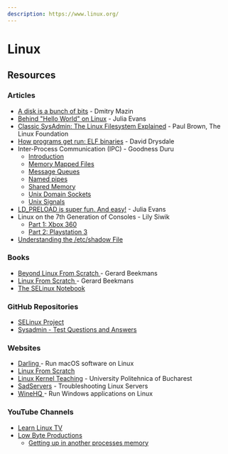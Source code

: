 ```yaml
---
description: https://www.linux.org/
---
```


# Linux

## Resources

### Articles

* [A disk is a bunch of bits](https://www.cyberdemon.org/2023/07/19/bunch-of-bits.html) - Dmitry Mazin
* [Behind "Hello World" on Linux](https://jvns.ca/blog/2023/08/03/behind--hello-world/) - Julia Evans
* [Classic SysAdmin: The Linux Filesystem Explained](https://www.linuxfoundation.org/blog/blog/classic-sysadmin-the-linux-filesystem-explained) - Paul Brown, The Linux Foundation
* [How programs get run: ELF binaries](https://lwn.net/Articles/631631/) - David Drysdale
* Inter-Process Communication (IPC) - Goodness Duru
  * [Introduction](https://goodyduru.github.io/os/2023/09/08/ipc-introduction.html)
  * [Memory Mapped Files](https://goodyduru.github.io/os/2024/03/18/ipc-mmap.html)
  * [Message Queues](https://goodyduru.github.io/os/2023/11/13/ipc-message-queues.html)
  * [Named pipes](https://goodyduru.github.io/os/2023/09/26/ipc-named-pipes.html)
  * [Shared Memory](https://goodyduru.github.io/os/2024/01/31/ipc-shared-memory.html)
  * [Unix Domain Sockets](https://goodyduru.github.io/os/2023/10/03/ipc-unix-domain-sockets.html)
  * [Unix Signals](https://goodyduru.github.io/os/2023/10/05/ipc-unix-signals.html)
* [LD\_PRELOAD is super fun. And easy!](https://jvns.ca/blog/2014/11/27/ld-preload-is-super-fun-and-easy/) - Julia Evans
* Linux on the 7th Generation of Consoles - Lily Siwik
  * [Part 1: Xbox 360](https://www.lilysthings.org/blog/linux-on-xbox360/)
  * [Part 2: Playstation 3](https://www.lilysthings.org/blog/linux-on-ps3/)
* [Understanding the /etc/shadow File](https://linuxize.com/post/etc-shadow-file/)

### Books

* [Beyond Linux From Scratch ](https://www.linuxfromscratch.org/blfs/view/stable/)- Gerard Beekmans
* [Linux From Scratch ](https://www.linuxfromscratch.org/lfs/view/stable/)- Gerard Beekmans
* [The SELinux Notebook](https://github.com/SELinuxProject/selinux-notebook/)

### GitHub Repositories

* [SELinux Project](https://github.com/SELinuxProject)
* [Sysadmin - Test Questions and Answers](https://github.com/trimstray/test-your-sysadmin-skills)

### Websites

* [Darling ](https://www.darlinghq.org/)- Run macOS software on Linux
* [Linux From Scratch](https://www.linuxfromscratch.org/lfs/)
* [Linux Kernel Teaching](https://linux-kernel-labs.github.io/refs/heads/master/index.html) - University Politehnica of Bucharest
* [SadServers](https://sadservers.com/scenarios) - Troubleshooting Linux Servers
* [WineHQ ](https://www.winehq.org/)- Run Windows applications on Linux

### YouTube Channels

* [Learn Linux TV](https://www.youtube.com/@LearnLinuxTV/videos)
* [Low Byte Productions](https://www.youtube.com/@LowByteProductions)
  * [Getting up in another processes memory](https://www.youtube.com/watch?v=0ihChIaN8d0)
